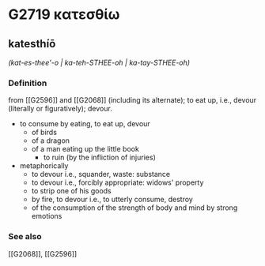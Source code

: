 # G2719 κατεσθίω

## katesthíō

_(kat-es-thee'-o | ka-teh-STHEE-oh | ka-tay-STHEE-oh)_

### Definition

from [[G2596]] and [[G2068]] (including its alternate); to eat up, i.e., devour (literally or figuratively); devour.

- to consume by eating, to eat up, devour
  - of birds
  - of a dragon
  - of a man eating up the little book
    - to ruin (by the infliction of injuries)
- metaphorically
  - to devour i.e., squander, waste: substance
  - to devour i.e., forcibly appropriate: widows' property
  - to strip one of his goods
  - by fire, to devour i.e., to utterly consume, destroy
  - of the consumption of the strength of body and mind by strong emotions

### See also

[[G2068]], [[G2596]]

